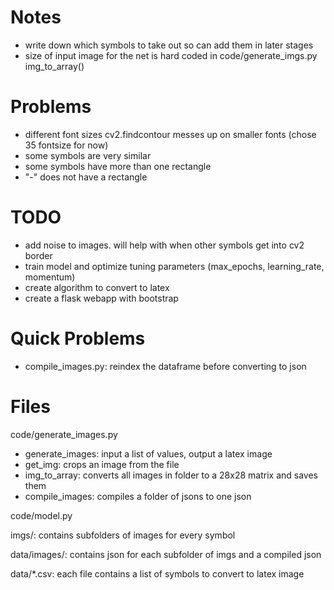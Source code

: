 # Notes

- write down which symbols to take out so can add them in later stages
- size of input image for the net is hard coded in code/generate_imgs.py img_to_array()

# Problems

- different font sizes cv2.findcontour messes up on smaller fonts 
(chose 35 fontsize for now)
- some symbols are very similar
- some symbols have more than one rectangle
- "-" does not have a rectangle

# TODO

- add noise to images. will help with when other symbols get into cv2 border
- train model and optimize tuning parameters (max_epochs, learning_rate, momentum)
- create algorithm to convert to latex
- create a flask webapp with bootstrap

# Quick Problems

- compile_images.py: reindex the dataframe before converting to json

# Files

code/generate_images.py

- generate_images: input a list of values, output a latex image
- get_img: crops an image from the file
- img_to_array: converts all images in folder to a 28x28 matrix and saves them
- compile_images: compiles a folder of jsons to one json

code/model.py

imgs/: contains subfolders of images for every symbol

data/images/: contains json for each subfolder of imgs and a compiled json

data/*.csv: each file contains a list of symbols to convert to latex image
